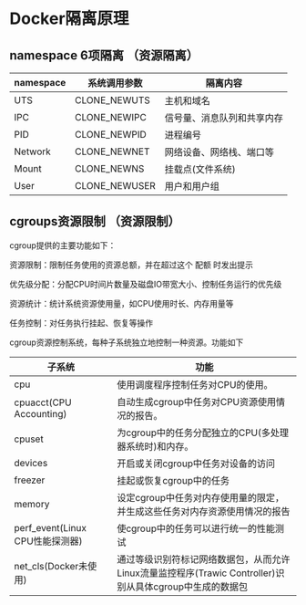 # Docker隔离原理



## namespace 6项隔离 （资源隔离）  

| namespace | 系统调用参数  | 隔离内容                   |
| --------- | ------------- | -------------------------- |
| UTS       | CLONE_NEWUTS  | 主机和域名                 |
| IPC       | CLONE_NEWIPC  | 信号量、消息队列和共享内存 |
| PID       | CLONE_NEWPID  | 进程编号                   |
| Network   | CLONE_NEWNET  | 网络设备、网络栈、端口等   |
| Mount     | CLONE_NEWNS   | 挂载点(文件系统)           |
| User      | CLONE_NEWUSER | 用户和用户组               |



## cgroups资源限制 （资源限制）  

cgroup提供的主要功能如下：

资源限制：限制任务使用的资源总额，并在超过这个 配额 时发出提示

优先级分配：分配CPU时间片数量及磁盘IO带宽大小、控制任务运行的优先级

资源统计：统计系统资源使用量，如CPU使用时长、内存用量等

任务控制：对任务执行挂起、恢复等操作



cgroup资源控制系统，每种子系统独立地控制一种资源。功能如下  

| 子系统                          | 功能                                                         |
| ------------------------------- | ------------------------------------------------------------ |
| cpu                             | 使用调度程序控制任务对CPU的使用。                            |
| cpuacct(CPU Accounting)         | 自动生成cgroup中任务对CPU资源使用情况的报告。                |
| cpuset                          | 为cgroup中的任务分配独立的CPU(多处理器系统时)和内存。        |
| devices                         | 开启或关闭cgroup中任务对设备的访问                           |
| freezer                         | 挂起或恢复cgroup中的任务                                     |
| memory                          | 设定cgroup中任务对内存使用量的限定，并生成这些任务对内存资源使用情况的报告 |
| perf_event(Linux CPU性能探测器) | 使cgroup中的任务可以进行统一的性能测试                       |
| net_cls(Docker未使用)           | 通过等级识别符标记网络数据包，从而允许Linux流量监控程序(Trawic Controller)识别从具体cgroup中生成的数据包 |



